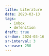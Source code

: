 ```yaml
---
title: Literature
date: 2023-03-13
tags:
  - inbox
  - defenition
draft: true
sr-due: 2024-03-16
sr-interval: 3
sr-ease: 250
---
```

